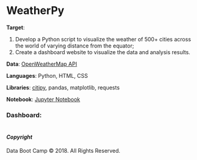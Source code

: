 # WeatherPy

**Target**: 
1. Develop a Python script to visualize the weather of 500+ cities across the world of varying distance from the equator; 
2. Create a dashboard website to visualize the data and analysis results.

**Data**: [OpenWeatherMap API](https://openweathermap.org/api)

**Languages**: Python, HTML, CSS

**Libraries**: [citipy](https://pypi.python.org/pypi/citipy), pandas, matplotlib, requests

**Notebook**: [Jupyter Notebook](WeatherPy.ipynb)

### Dashboard: 


#
#### *Copyright*

Data Boot Camp © 2018. All Rights Reserved.
